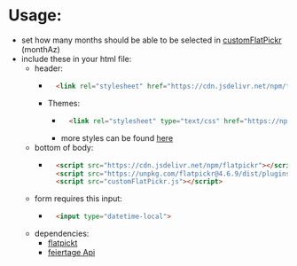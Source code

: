 # Usage:
* set how many months should be able to be selected in [customFlatPickr](https://github.com/philipphermes/DateTimePicker/blob/main/customFlatPickr.js) (monthAz)
* include these in your html file:
  * header:
    * ```html
        <link rel="stylesheet" href="https://cdn.jsdelivr.net/npm/flatpickr/dist/flatpickr.min.css">
      ```
    * Themes:
      * ```html
          <link rel="stylesheet" type="text/css" href="https://npmcdn.com/flatpickr/dist/themes/dark.css">
        ```
      * more styles can be found [here](https://flatpickr.js.org/themes/)
  * bottom of body:
    * ```html
        <script src="https://cdn.jsdelivr.net/npm/flatpickr"></script>
        <script src="https://unpkg.com/flatpickr@4.6.9/dist/plugins/minMaxTimePlugin.js"></script>
        <script src="customFlatPickr.js"></script>
      ```
  * form requires this input:
    * ```html
        <input type="datetime-local">
      ```
  * dependencies:
    * [flatpickt](https://flatpickr.js.org/)
    * [feiertage Api](https://ipty.de/feiertag/)